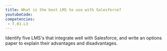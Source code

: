 ```yaml
---
title: What is the best LMS to use with Salesforce?
youtubeCode: 
competencies:
 - T.01.L3
---
```

Identify five LMS's that integrate well with Salesforce, and write an options paper to explain their advantages and disadvantages.